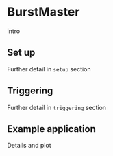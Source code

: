 BurstMaster
================

<!-- WARNING: THIS FILE WAS AUTOGENERATED! DO NOT EDIT! -->

intro

## Set up

Further detail in `setup` section

## Triggering

Further detail in `triggering` section

## Example application

Details and plot
